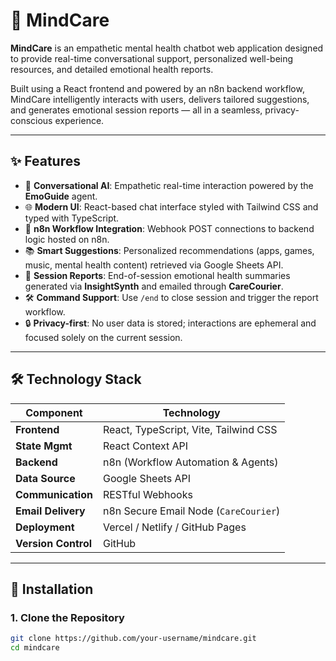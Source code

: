 # 💬 MindCare

**MindCare** is an empathetic mental health chatbot web application designed to provide real-time conversational support, personalized well-being resources, and detailed emotional health reports.

Built using a React frontend and powered by an n8n backend workflow, MindCare intelligently interacts with users, delivers tailored suggestions, and generates emotional session reports — all in a seamless, privacy-conscious experience.

---

## ✨ Features

- 🧠 **Conversational AI**: Empathetic real-time interaction powered by the **EmoGuide** agent.
- 🌐 **Modern UI**: React-based chat interface styled with Tailwind CSS and typed with TypeScript.
- 🔗 **n8n Workflow Integration**: Webhook POST connections to backend logic hosted on n8n.
- 📚 **Smart Suggestions**: Personalized recommendations (apps, games, music, mental health content) retrieved via Google Sheets API.
- 📨 **Session Reports**: End-of-session emotional health summaries generated via **InsightSynth** and emailed through **CareCourier**.
- 🛠️ **Command Support**: Use `/end` to close session and trigger the report workflow.
- 🔒 **Privacy-first**: No user data is stored; interactions are ephemeral and focused solely on the current session.

---

## 🛠️ Technology Stack

| Component         | Technology                                  |
|------------------|----------------------------------------------|
| **Frontend**      | React, TypeScript, Vite, Tailwind CSS        |
| **State Mgmt**    | React Context API                            |
| **Backend**       | n8n (Workflow Automation & Agents)           |
| **Data Source**   | Google Sheets API                            |
| **Communication** | RESTful Webhooks                             |
| **Email Delivery**| n8n Secure Email Node (`CareCourier`)        |
| **Deployment**    | Vercel / Netlify / GitHub Pages              |
| **Version Control**| GitHub                                      |

---

## 🚀 Installation

### 1. Clone the Repository

```bash
git clone https://github.com/your-username/mindcare.git
cd mindcare
